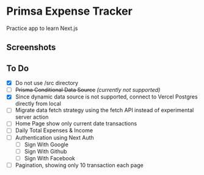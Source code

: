 # Primsa Expense Tracker

Practice app to learn Next.js

## Screenshots

## To Do

- [x] Do not use /src directory
- [ ] ~~Prisma Conditional Data Source~~ *(currently not supported)*
- [x] Since dynamic data source is not supported, connect to Vercel Postgres directly from local
- [ ] Migrate data fetch strategy using the fetch API instead of experimental server action
- [ ] Home Page show only current date transactions
- [ ] Daily Total Expenses & Income
- [ ] Authentication using Next Auth
    - [ ] Sign With Google
    - [ ] Sign With Github
    - [ ] Sign With Facebook
- [ ] Pagination, showing only 10 transaction each page